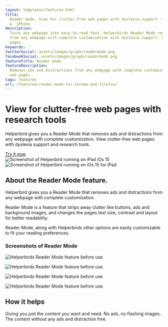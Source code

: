 ```yaml
---
layout: templates/features.html
title:
  Reader mode, View for clutter-free web pages with dyslexia support - Chrome, Edge, Firefox, iPad
  &  iPhone
description:
  Turns any webpage into easy-to-read text. Helperbirds Reader Mode removes ads and distractions
  from any webpage with complete customization with dyslexia support. View for clutter-free web
  pages.
keywords: ''
twitterSocial: assets/images/graph/readermode.png
facebookSocial: assets/images/graph/readermode.png
featureTitle: Reader mode
featureDescription:
  Removes ads and distractions from any webpage with complete customization. View for clutter-free
  web pages
tags: features
url: /features/reader-mode-for-chrome-and-firefox/
---
```


<div class="pt-10 bg-gray-900 sm:pt-16 sm:pb-16 lg:pt-24 lg:pb-16 lg:overflow-hidden">
  <div class="mx-auto max-w-7xl lg:px-8 pb-16">
    <div class="lg:grid lg:grid-cols-2 lg:gap-8">
      <div
        class="mx-auto max-w-md px-4 sm:max-w-2xl sm:px-6 sm:text-center lg:px-0 lg:text-left lg:flex lg:items-center"
      >
        <div class="lg:py-24">
          <h1
            class="mt-4 mb-6 text-4xl tracking-tight font-extrabold text-white sm:mt-5 sm:text-6xl lg:mt-6 xl:text-6xl"
          >
            <span class="block">   View for clutter-free web pages with research tools</span> </h1>
					<p class="mt-3 max-w-md mx-auto text-base text-white sm:text-lg md:mt-5 md:text-xl md:max-w-3xl">
Helperbird gives you a Reader Mode that removes ads and distractions from any webpage with complete
customization. View clutter-free web pages with dyslexia support and research tools.

 </p>
          <div class="mt-10 sm:mt-12">
            <div class="sm:max-w-xl sm:mx-auto lg:mx-0">
              <div class="sm:flex">
                <a
                  href="/pricing"
                  target="_blank"
                  class="btn btn-accent"
                  >Try it now</a
                >
              </div>
            </div>
          </div>
        </div>
      </div>
      <div class="mt-12 -mb-16 sm:-mb-48 lg:m-0 lg:relative">
        <div
          class="mx-auto max-w-md px-4 sm:max-w-2xl sm:px-6 lg:max-w-none lg:px-0"
        >
          <div class="ipadiphone">
            <div class="ipadiphone-iphone">
              <div class="mask mask__noimage">
                <img
                  alt="Screenshot of Helperbird running on iPad iOs 15"
                  src="/assets/images/products/ipad-iphone/helperbird-running-on-iphone.png"
                  class="mask-img"
                />
              </div>
            </div>
            <div class="ipadiphone-ipad launchaco-builder-hoverable">
              <div class="mask mask__noimage">
                <img
                  alt="Screenshot of Helperbird running on iOs 15 for iPad"
                  src="/assets/images/products/ipad-iphone/helperbirds-iphone-app-running.png"
                  class="mask-img"
                />
              </div>
            </div>
          </div>
        </div>
      </div>
    </div>
  </div>
</div>

<div class="relative py-16 overflow-hidden">
  <div class="relative px-4 sm:px-6 lg:px-8">
    <div class="mt-6 prose prose-pink prose-lg mx-auto">

<div class="mt-16 mx-auto max-w-7xl px-4 sm:mt-24 sm:px-6 bg-gray-50 rounded-lg p-6 dark:bg-gray-800 dark:highlight-white/5">

## About the Reader Mode feature.

Helperbird gives you a Reader Mode that removes ads and distractions from any webpage with complete
customization.

Reader Mode is a feature that strips away clutter like buttons, ads and background images, and
changes the pages text size, contrast and layout for better readability.

Reader Mode, along with Helperbirds other options are easily customizable to fit your reading
preferences.

</div>

<div class="mt-16 mx-auto max-w-7xl px-4 sm:mt-24 sm:px-6 bg-gray-50 rounded-lg p-6 dark:bg-gray-800 dark:highlight-white/5">

### Screenshots of Reader Mode

![Helperbirds Reader Mode feature before use.](/assets/images/demos/readermode/helperbird-readermode-feature.png)

![Helperbirds Reader Mode feature before use.](/assets/images/demos/readermode/helperbird-readermode-two.png)

![Helperbirds Reader Mode feature before use.](/assets/images/demos/readermode/helperbird-readermode-three.png)

![Helperbirds Reader Mode feature before use.](/assets/images/demos/readermode/helperbird-readermode-three.png)

</div>

<div class="mt-16 mx-auto max-w-7xl px-4 sm:mt-24 sm:px-6 bg-gray-50 rounded-lg p-6 dark:bg-gray-800 dark:highlight-white/5">

## How it helps

Giving you just the content you want and need. No ads, no flashing images. The content without any
ads and distraction free.

</div>
    </div>
  </div>
